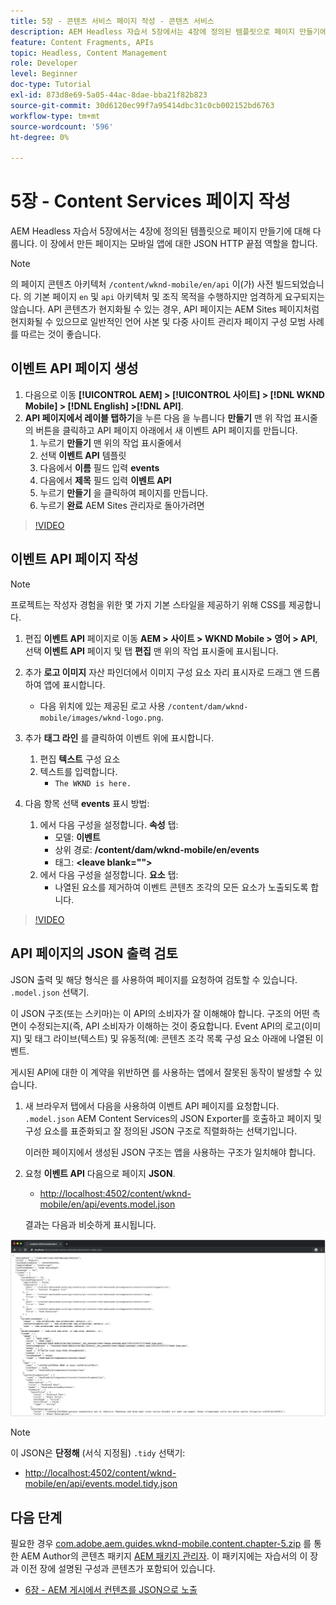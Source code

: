 ```yaml
---
title: 5장 - 콘텐츠 서비스 페이지 작성 - 콘텐츠 서비스
description: AEM Headless 자습서 5장에서는 4장에 정의된 템플릿으로 페이지 만들기에 대해 다룹니다. 이러한 페이지는 JSON HTTP 끝점으로 작동합니다.
feature: Content Fragments, APIs
topic: Headless, Content Management
role: Developer
level: Beginner
doc-type: Tutorial
exl-id: 873d8e69-5a05-44ac-8dae-bba21f82b823
source-git-commit: 30d6120ec99f7a95414dbc31c0cb002152bd6763
workflow-type: tm+mt
source-wordcount: '596'
ht-degree: 0%

---
```


# 5장 - Content Services 페이지 작성

AEM Headless 자습서 5장에서는 4장에 정의된 템플릿으로 페이지 만들기에 대해 다룹니다. 이 장에서 만든 페이지는 모바일 앱에 대한 JSON HTTP 끝점 역할을 합니다.

>[!NOTE]
>
> 의 페이지 콘텐츠 아키텍처 `/content/wknd-mobile/en/api` 이(가) 사전 빌드되었습니다. 의 기본 페이지 `en` 및 `api` 아키텍처 및 조직 목적을 수행하지만 엄격하게 요구되지는 않습니다. API 콘텐츠가 현지화될 수 있는 경우, API 페이지는 AEM Sites 페이지처럼 현지화될 수 있으므로 일반적인 언어 사본 및 다중 사이트 관리자 페이지 구성 모범 사례를 따르는 것이 좋습니다.

## 이벤트 API 페이지 생성

1. 다음으로 이동 **[!UICONTROL AEM] > [!UICONTROL 사이트] > [!DNL WKND Mobile] > [!DNL English] >[!DNL API]**.
1. **API 페이지에서 레이블 탭하기**&#x200B;을 누른 다음 을 누릅니다 **만들기** 맨 위 작업 표시줄의 버튼을 클릭하고 API 페이지 아래에서 새 이벤트 API 페이지를 만듭니다.
   1. 누르기 **만들기** 맨 위의 작업 표시줄에서
   1. 선택 **이벤트 API** 템플릿
   1. 다음에서 **이름** 필드 입력 **events**
   1. 다음에서 **제목** 필드 입력 **이벤트 API**
   1. 누르기 **만들기** 을 클릭하여 페이지를 만듭니다.
   1. 누르기 **완료** AEM Sites 관리자로 돌아가려면

>[!VIDEO](https://video.tv.adobe.com/v/28340?quality=12&learn=on)

## 이벤트 API 페이지 작성

>[!NOTE]
>
> 프로젝트는 작성자 경험을 위한 몇 가지 기본 스타일을 제공하기 위해 CSS를 제공합니다.

1. 편집 **이벤트 API** 페이지로 이동 **AEM > 사이트 > WKND Mobile > 영어 > API**, 선택 **이벤트 API** 페이지 및 탭 **편집** 맨 위의 작업 표시줄에 표시됩니다.
1. 추가 **로고 이미지** 자산 파인더에서 이미지 구성 요소 자리 표시자로 드래그 앤 드롭하여 앱에 표시합니다.
   * 다음 위치에 있는 제공된 로고 사용 `/content/dam/wknd-mobile/images/wknd-logo.png`.

1. 추가 **태그 라인** 를 클릭하여 이벤트 위에 표시합니다.
   1. 편집 **텍스트** 구성 요소
   1. 텍스트를 입력합니다.
      * `The WKND is here.`

1. 다음 항목 선택 **events** 표시 방법:
   1. 에서 다음 구성을 설정합니다. **속성** 탭:
      * 모델: **이벤트**
      * 상위 경로: **/content/dam/wknd-mobile/en/events**
      * 태그: **&lt;leave blank=&quot;&quot;>**
   1. 에서 다음 구성을 설정합니다. **요소** 탭:
      * 나열된 요소를 제거하여 이벤트 콘텐츠 조각의 모든 요소가 노출되도록 합니다.

>[!VIDEO](https://video.tv.adobe.com/v/28339?quality=12&learn=on)

## API 페이지의 JSON 출력 검토

JSON 출력 및 해당 형식은 를 사용하여 페이지를 요청하여 검토할 수 있습니다. `.model.json` 선택기.

이 JSON 구조(또는 스키마)는 이 API의 소비자가 잘 이해해야 합니다. 구조의 어떤 측면이 수정되는지(즉, API 소비자가 이해하는 것이 중요합니다. Event API의 로고(이미지) 및 태그 라이브(텍스트) 및 유동적(예: 콘텐츠 조각 목록 구성 요소 아래에 나열된 이벤트.

게시된 API에 대한 이 계약을 위반하면 를 사용하는 앱에서 잘못된 동작이 발생할 수 있습니다.

1. 새 브라우저 탭에서 다음을 사용하여 이벤트 API 페이지를 요청합니다. `.model.json` AEM Content Services의 JSON Exporter를 호출하고 페이지 및 구성 요소를 표준화되고 잘 정의된 JSON 구조로 직렬화하는 선택기입니다.

   이러한 페이지에서 생성된 JSON 구조는 앱을 사용하는 구조가 일치해야 합니다.

1. 요청 **이벤트 API** 다음으로 페이지 **JSON**.

   * [http://localhost:4502/content/wknd-mobile/en/api/events.model.json](http://localhost:4502/content/wknd-mobile/en/api/events.model.tidy.json)

   결과는 다음과 비슷하게 표시됩니다.

![AEM Content Services JSON 출력](assets/chapter-5/json-output.png)

>[!NOTE]
>
> 이 JSON은 **단정해** (서식 지정됨) `.tidy` 선택기:
> * [http://localhost:4502/content/wknd-mobile/en/api/events.model.tidy.json](http://localhost:4502/content/wknd-mobile/en/api/events.model.tidy.json)

## 다음 단계

필요한 경우 [com.adobe.aem.guides.wknd-mobile.content.chapter-5.zip](https://github.com/adobe/aem-guides-wknd-mobile/releases/latest) 를 통한 AEM Author의 콘텐츠 패키지 [AEM 패키지 관리자](http://localhost:4502/crx/packmgr/index.jsp). 이 패키지에는 자습서의 이 장과 이전 장에 설명된 구성과 콘텐츠가 포함되어 있습니다.

* [6장 - AEM 게시에서 컨텐츠를 JSON으로 노출](./chapter-6.md)
